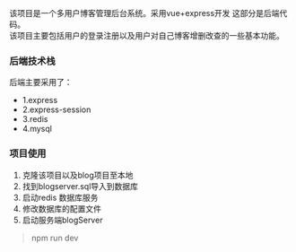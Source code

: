 该项目是一个多用户博客管理后台系统。采用vue+express开发
这部分是后端代码。<br>
该项目主要包括用户的登录注册以及用户对自己博客增删改查的一些基本功能。

### 后端技术栈
后端主要采用了：

- 1.express
- 2.express-session
- 3.redis
- 4.mysql

### 项目使用
1. 克隆该项目以及blog项目至本地
2. 找到blogserver.sql导入到数据库
3. 启动redis 数据库服务
4. 修改数据库的配置文件
4. 启动服务端blogServer
> npm run dev
